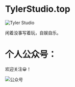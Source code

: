 # TylerStudio.top 

![Tyler Studio](https://ae03.alicdn.com/kf/H5aad5e837c574635a237f229e9ba0553W.png)

闲着没事写着玩，自娱自乐。
# 个人公众号：
欢迎关注😀！

![公众号](./image/gzh_logo.jpg)
